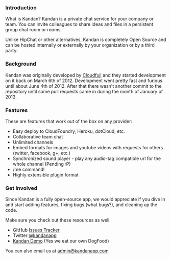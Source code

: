 ### Introduction
What is Kandan? Kandan is a private chat service for your company or team. You can invite colleagues to share ideas and files in a persistent group chat room or rooms.

Unlike HipChat or other alternatives, Kandan is completely Open Source and can be hosted internally or externally by your organization or by a third party.

### Background
Kandan was originally developed by [Cloudfuji](http://cloudfuji.com/) and they started development on it back on March 6th of 2012. Development went pretty fast and furious until about June 4th of 2012. After that there wasn't another commit to the repository until some pull requests came in during the month of January of 2013.

### Features
These are features that work out of the box on any provider:

 * Easy deploy to CloudFoundry, Heroku, dotCloud, etc.
 * Collaborative team chat
 * Unlimited channels
 * Embed formats for images and youtube videos with requests for others (twitter, facebook, g+, etc.)
 * Synchronized sound player - play any audio-tag compatible url for the whole channel (Pending :P)
 * /me command!
 * Highly extensible plugin format

### Get Involved
Since Kandan is a fully open-source app, we would appreciate if you dive in and start adding features, fixing bugs (what bugs?), and cleaning up the code.

Make sure you check out these resources as well.

* GitHub [Issues Tracker](https://github.com/kandanapp/kandan/issues)
* Twitter [@kandanapp](https://twitter.com/kandanapp)
* [Kandan Demo](http://kandan-demo.kandanapp.com/) (Yes we eat our own DogFood)

You can also email us at admin@kandanapp.com